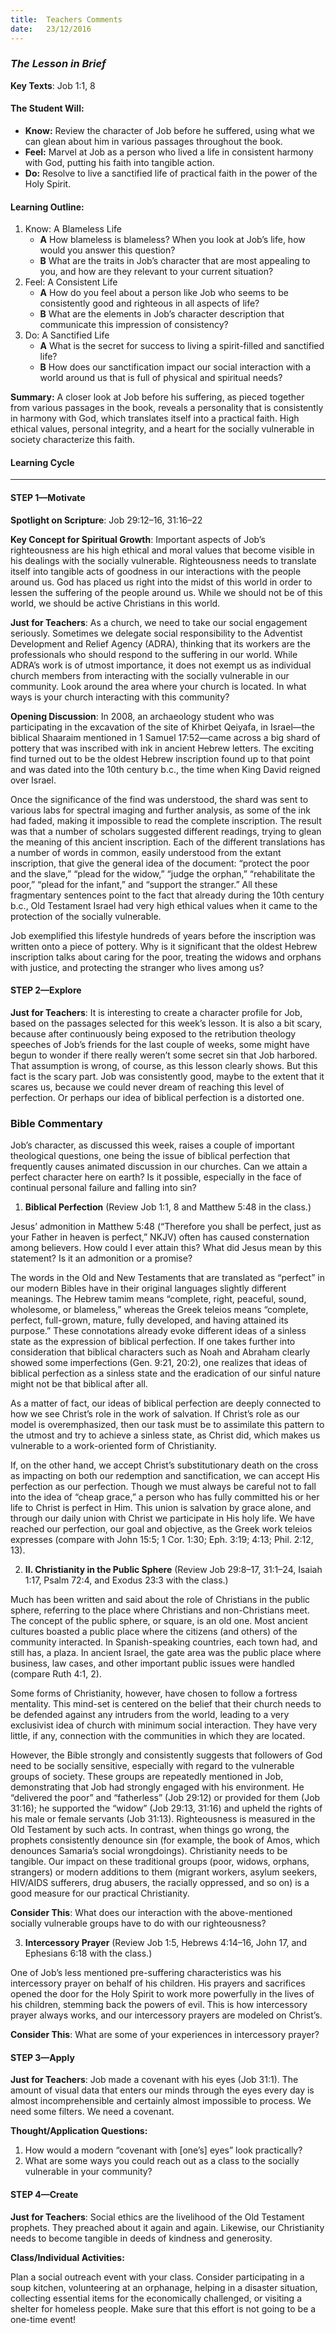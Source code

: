 ```yaml
---
title:  Teachers Comments
date:   23/12/2016
---
```


### _The Lesson in Brief_

**Key Texts**: Job 1:1, 8

#### **The Student Will:**
- **Know:** Review the character of Job before he suffered, using what we can glean about him in various passages throughout the book.
- **Feel:** Marvel at Job as a person who lived a life in consistent harmony with God, putting his faith into tangible action.
- **Do:** Resolve to live a sanctified life of practical faith in the power of the Holy Spirit.

#### **Learning Outline:**
1. Know: A Blameless Life 
   + **A** How blameless is blameless? When you look at Job’s life, how would you answer this question?
   + **B** What are the traits in Job’s character that are most appealing to you, and how are they relevant to your current situation?
2. Feel: A Consistent Life
   + **A** How do you feel about a person like Job who seems to be consistently good and righteous in all aspects of life?
   + **B** What are the elements in Job’s character description that communicate this impression of consistency?
3. Do: A Sanctified Life
   + **A** What is the secret for success to living a spirit-filled and sanctified life?
   + **B** How does our sanctification impact our social interaction with a world around us that is full of physical and spiritual needs?
 
**Summary:** A closer look at Job before his suffering, as pieced together from various passages in the book, reveals a personality that is consistently in harmony with God, which translates itself into a practical faith. High ethical values, personal integrity, and a heart for the socially vulnerable in society characterize this faith.

#### **Learning Cycle**
------

#### STEP 1—Motivate

**Spotlight on Scripture**: Job 29:12–16, 31:16–22

**Key Concept for Spiritual Growth**: Important aspects of Job’s righteousness are his high ethical and moral values that become visible in his dealings with the socially vulnerable. Righteousness needs to translate itself into tangible acts of goodness in our interactions with the people around us. God has placed us right into the midst of this world in order to lessen the suffering of the people around us. While we should not be of this world, we should be active Christians in this world.

**Just for Teachers**: As a church, we need to take our social engagement seriously. Sometimes we delegate social responsibility to the Adventist Development and Relief Agency (ADRA), thinking that its workers are the professionals who should respond to the suffering in our world. While ADRA’s work is of utmost importance, it does not exempt us as individual church members from interacting with the socially vulnerable in our community. Look around the area where your church is located. In what ways is your church interacting with this community?

**Opening Discussion**: In 2008, an archaeology student who was participating in the excavation of the site of Khirbet Qeiyafa, in Israel—the biblical Shaaraim mentioned in 1 Samuel 17:52—came across a big shard of pottery that was inscribed with ink in ancient Hebrew letters. The exciting find turned out to be the oldest Hebrew inscription found up to that point and was dated into the 10th century b.c., the time when King David reigned over Israel. 

Once the significance of the find was understood, the shard was sent to various labs for spectral imaging and further analysis, as some of the ink had faded, making it impossible to read the complete inscription. The result was that a number of scholars suggested different readings, trying to glean the meaning of this ancient inscription. Each of the different translations has a number of words in common, easily understood from the extant inscription, that give the general idea of the document: “protect the poor and the slave,” “plead for the widow,” “judge the orphan,” “rehabilitate the poor,” “plead for the infant,” and “support the stranger.” All these fragmentary sentences point to the fact that already during the 10th century b.c., Old Testament Israel had very high ethical values when it came to the protection of the socially vulnerable.

Job exemplified this lifestyle hundreds of years before the inscription was written onto a piece of pottery. Why is it significant that the oldest Hebrew inscription talks about caring for the poor, treating the widows and orphans with justice, and protecting the stranger who lives among us?

#### STEP 2—Explore

**Just for Teachers**: It is interesting to create a character profile for Job, based on the passages selected for this week’s lesson. It is also a bit scary, because after continuously being exposed to the retribution theology speeches of Job’s friends for the last couple of weeks, some might have begun to wonder if there really weren’t some secret sin that Job harbored. That assumption is wrong, of course, as this lesson clearly shows. But this fact is the scary part. Job was consistently good, maybe to the extent that it scares us, because we could never dream of reaching this level of perfection. Or perhaps our idea of biblical perfection is a distorted one.

### **Bible Commentary**

Job’s character, as discussed this week, raises a couple of important theological questions, one being the issue of biblical perfection that frequently causes animated discussion in our churches. Can we attain a perfect character here on earth? Is it possible, especially in the face of continual personal failure and falling into sin?

1. **Biblical Perfection** (Review Job 1:1, 8 and Matthew 5:48 in the class.)

Jesus’ admonition in Matthew 5:48 (“Therefore you shall be perfect, just as your Father in heaven is perfect,” NKJV) often has caused consternation among believers. How could I ever attain this? What did Jesus mean by this statement? Is it an admonition or a promise? 

The words in the Old and New Testaments that are translated as “perfect” in our modern Bibles have in their original languages slightly different meanings. The Hebrew tamim means “complete, right, peaceful, sound, wholesome, or blameless,” whereas the Greek teleios means “complete, perfect, full-grown, mature, fully developed, and having attained its purpose.” These connotations already evoke different ideas of a sinless state as the expression of biblical perfection. If one takes further into consideration that biblical characters such as Noah and Abraham clearly showed some imperfections (Gen. 9:21, 20:2), one realizes that ideas of biblical perfection as a sinless state and the eradication of our sinful nature might not be that biblical after all. 

As a matter of fact, our ideas of biblical perfection are deeply connected to how we see Christ’s role in the work of salvation. If Christ’s role as our model is overemphasized, then our task must be to assimilate this pattern to the utmost and try to achieve a sinless state, as Christ did, which makes us vulnerable to a work-oriented form of Christianity. 

If, on the other hand, we accept Christ’s substitutionary death on the cross as impacting on both our redemption and sanctification, we can accept His perfection as our perfection. Though we must always be careful not to fall into the idea of “cheap grace,” a person who has fully committed his or her life to Christ is perfect in Him. This union is salvation by grace alone, and through our daily union with Christ we participate in His holy life. We have reached our perfection, our goal and objective, as the Greek work teleios expresses (compare with John 15:5; 1 Cor. 1:30; Eph. 3:19; 4:13; Phil. 2:12, 13).

2. **II. Christianity in the Public Sphere** (Review Job 29:8–17, 31:1–24, Isaiah 1:17, Psalm 72:4, and Exodus 23:3 with the class.)

Much has been written and said about the role of Christians in the public sphere, referring to the place where Christians and non-Christians meet. The concept of the public sphere, or square, is an old one. Most ancient cultures boasted a public place where the citizens (and others) of the community interacted. In Spanish-speaking countries, each town had, and still has, a plaza. In ancient Israel, the gate area was the public place where business, law cases, and other important public issues were handled (compare Ruth 4:1, 2). 

Some forms of Christianity, however, have chosen to follow a fortress mentality. This mind-set is centered on the belief that their church needs to be defended against any intruders from the world, leading to a very exclusivist idea of church with minimum social interaction. They have very little, if any, connection with the communities in which they are located.  

However, the Bible strongly and consistently suggests that followers of God need to be socially sensitive, especially with regard to the vulnerable groups of society. These groups are repeatedly mentioned in Job, demonstrating that Job had strongly engaged with his environment. He “delivered the poor” and “fatherless” (Job 29:12) or provided for them (Job 31:16); he supported the “widow” (Job 29:13, 31:16) and upheld the rights of his male or female servants (Job 31:13). Righteousness is measured in the Old Testament by such acts. In contrast, when things go wrong, the prophets consistently denounce sin (for example, the book of Amos, which denounces Samaria’s social wrongdoings). Christianity needs to be tangible. Our impact on these traditional groups (poor, widows, orphans, strangers) or modern additions to them (migrant workers, asylum seekers, HIV/AIDS sufferers, drug abusers, the racially oppressed, and so on) is a good measure for our practical Christianity. 

**Consider This**: What does our interaction with the above-mentioned socially vulnerable groups have to do with our righteousness?
   
3. **Intercessory Prayer** (Review Job 1:5, Hebrews 4:14–16, John 17, and Ephesians 6:18 with the class.)

One of Job’s less mentioned pre-suffering characteristics was his intercessory prayer on behalf of his children. His prayers and sacrifices opened the door for the Holy Spirit to work more powerfully in the lives of his children, stemming back the powers of evil. This is how intercessory prayer always works, and our intercessory prayers are modeled on Christ’s.
   
**Consider This**: What are some of your experiences in intercessory prayer?

#### STEP 3—Apply

**Just for Teachers**: Job made a covenant with his eyes (Job 31:1). The amount of visual data that enters our minds through the eyes every day is almost incomprehensible and certainly almost impossible to process. We need some filters. We need a covenant.

**Thought/Application Questions:**

1. How would a modern “covenant with [one’s] eyes” look practically?
2. What are some ways you could reach out as a class to the socially vulnerable in your community?

#### STEP 4—Create

**Just for Teachers**: Social ethics are the livelihood of the Old Testament prophets. They preached about it again and again. Likewise, our Christianity needs to become tangible in deeds of kindness and generosity.

**Class/Individual Activities:**

Plan a social outreach event with your class. Consider participating in a soup kitchen, volunteering at an orphanage, helping in a disaster situation, collecting essential items for the economically challenged, or visiting a shelter for homeless people. Make sure that this effort is not going to be a one-time event!